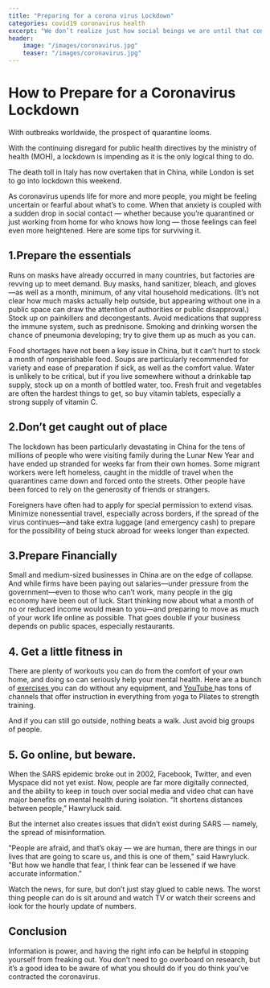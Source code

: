 ```yaml
---
title: "Preparing for a corona virus Lockdown"
categories: covid19 coronavirus health
excerpt: "We don’t realize just how social beings we are until that contact is reduced or diminished because we can't leave our homes."
header:
    image: "/images/coronavirus.jpg"
    teaser: "/images/coronavirus.jpg"
---
```


# How to Prepare for a Coronavirus Lockdown
With outbreaks worldwide, the prospect of quarantine looms.

With the continuing disregard for public health directives by the ministry of health (MOH), a lockdown is impending as it is the only logical thing to do.

The death toll in Italy has now overtaken that in China, while London is set to go into lockdown this weekend.

As coronavirus upends life for more and more people, you might be feeling uncertain or fearful about what’s to come. When that anxiety is coupled with a sudden drop in social contact — whether because you’re quarantined or just working from home for who knows how long — those feelings can feel even more heightened.
Here are some tips for surviving it.

## 1.Prepare the essentials
Runs on masks have already occurred in many countries, but factories are revving up to meet demand. Buy masks, hand sanitizer, bleach, and gloves—as well as a month, minimum, of any vital household medications. (It’s not clear how much masks actually help outside, but appearing without one in a public space can draw the attention of authorities or public disapproval.) Stock up on painkillers and decongestants.
Avoid medications that suppress the immune system, such as prednisone. Smoking and drinking worsen the chance of pneumonia developing; try to give them up as much as you can.

Food shortages have not been a key issue in China, but it can’t hurt to stock a month of nonperishable food. Soups are particularly recommended for variety and ease of preparation if sick, as well as the comfort value. Water is unlikely to be critical, but if you live somewhere without a drinkable tap supply, stock up on a month of bottled water, too. Fresh fruit and vegetables are often the hardest things to get, so buy vitamin tablets, especially a strong supply of vitamin C.

## 2.Don’t get caught out of place
The lockdown has been particularly devastating in China for the tens of millions of people who were visiting family during the Lunar New Year and have ended up stranded for weeks far from their own homes. Some migrant workers were left homeless, caught in the middle of travel when the quarantines came down and forced onto the streets. Other people have been forced to rely on the generosity of friends or strangers.

Foreigners have often had to apply for special permission to extend visas. Minimize nonessential travel, especially across borders, if the spread of the virus continues—and take extra luggage (and emergency cash) to prepare for the possibility of being stuck abroad for weeks longer than expected.

## 3.Prepare Financially
Small and medium-sized businesses in China are on the edge of collapse. And while firms have been paying out salaries—under pressure from the government—even to those who can’t work, many people in the gig economy have been out of luck. Start thinking now about what a month of no or reduced income would mean to you—and preparing to move as much of your work life online as possible. That goes double if your business depends on public spaces, especially restaurants.

## 4. Get a little fitness in
There are plenty of workouts you can do from the comfort of your own home, and doing so can seriously help your mental health.
Here are a bunch of [ exercises ](https://www.buzzfeed.com/sallytamarkin/get-fit-bodyweight-exercises) you can do without any equipment, and [ YouTube ](https://www.buzzfeed.com/natalyalobanova/youtube-channels-working-out-home-free) has tons of channels that offer instruction in everything from yoga to Pilates to strength training.

And if you can still go outside, nothing beats a walk. Just avoid big groups of people.

## 5. Go online, but beware.
When the SARS epidemic broke out in 2002, Facebook, Twitter, and even Myspace did not yet exist. Now, people are far more digitally connected, and the ability to keep in touch over social media and video chat can have major benefits on mental health during isolation. “It shortens distances between people,” Hawryluck said.

But the internet also creates issues that didn’t exist during SARS — namely, the spread of misinformation.

"People are afraid, and that’s okay — we are human, there are things in our lives that are going to scare us, and this is one of them," said Hawryluck. "But how we handle that fear, I think fear can be lessened if we have accurate information."

Watch the news, for sure, but don’t just stay glued to cable news.
The worst thing people can do is sit around and watch TV or watch their screens and look for the hourly update of numbers.

## Conclusion
Information is power, and having the right info can be helpful in stopping yourself from freaking out. You don’t need to go overboard on research, but it’s a good idea to be aware of what you should do if you do think you’ve contracted the coronavirus.
